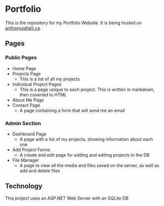 # Portfolio

This is the repository for my Portfolio Website. It is being hosted on [anthonysafatli.ca](https://anthonysafatli.ca).

## Pages

### Public Pages

- Home Page
- Projects Page
  - This is a list of all my projects
- Individual Project Pages
  - This is a page unique to each project. This is written in markdown, then coverted to HTML
- About Me Page
- Contact Page
  - A page containing a form that will send me an email
### Admin Section
- Dashboard Page
  - A page with a list of my projects, showing information about each one
- Add Project Forms
  - A create and edit page for adding and editing projects to the DB
- File Manager
  - A page to view all the media and files saved on the server, as well as add and delete files

## Technology

This project uses an ASP.NET Web Server with an SQLite DB
